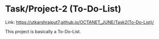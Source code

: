 # Task/Project-2 (To-Do-List)

Link: https://utkarshrajput7.github.io/OCTANET_JUNE/Task2(To-Do-List)/

This project is basically a To-Do-List.

